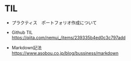 # TIL  
- プラクティス　ポートフォリオ作成について  
- Github TIL  
https://qiita.com/nemui_/items/239335b4ed0c3c797add  

- Markdown記法  
https://www.asobou.co.jp/blog/bussiness/markdown
